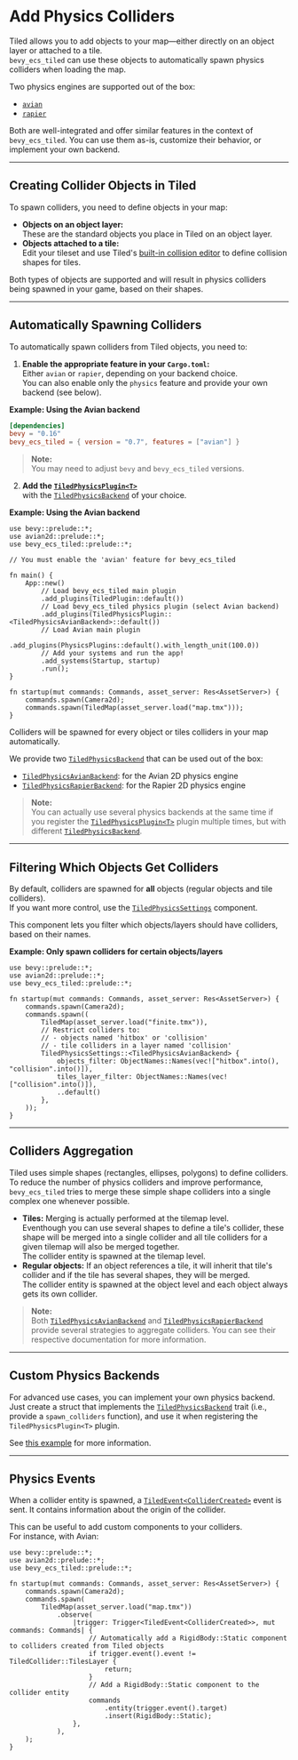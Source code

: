 # Add Physics Colliders

Tiled allows you to add objects to your map—either directly on an object layer or attached to a tile.  
`bevy_ecs_tiled` can use these objects to automatically spawn physics colliders when loading the map.

Two physics engines are supported out of the box:

- [`avian`](https://github.com/Jondolf/avian)  
- [`rapier`](https://github.com/dimforge/bevy_rapier)  

Both are well-integrated and offer similar features in the context of `bevy_ecs_tiled`. You can use them as-is, customize their behavior, or implement your own backend.

---

## Creating Collider Objects in Tiled

To spawn colliders, you need to define objects in your map:

- **Objects on an object layer:**  
  These are the standard objects you place in Tiled on an object layer.
- **Objects attached to a tile:**  
  Edit your tileset and use Tiled's [built-in collision editor](https://doc.mapeditor.org/en/stable/manual/editing-tilesets/#tile-collision-editor) to define collision shapes for tiles.

Both types of objects are supported and will result in physics colliders being spawned in your game, based on their shapes.

---

## Automatically Spawning Colliders

To automatically spawn colliders from Tiled objects, you need to:

1. **Enable the appropriate feature in your `Cargo.toml`:**  
   Either `avian` or `rapier`, depending on your backend choice.  
   You can also enable only the `physics` feature and provide your own backend (see below).

**Example: Using the Avian backend**

```toml
[dependencies]
bevy = "0.16"
bevy_ecs_tiled = { version = "0.7", features = ["avian"] }
```

> **Note:**  
> You may need to adjust `bevy` and `bevy_ecs_tiled` versions.

2. **Add the [`TiledPhysicsPlugin<T>`](https://docs.rs/bevy_ecs_tiled/latest/bevy_ecs_tiled/physics/struct.TiledPhysicsPlugin.html)**  
   with the [`TiledPhysicsBackend`](https://docs.rs/bevy_ecs_tiled/latest/bevy_ecs_tiled/physics/backend/trait.TiledPhysicsBackend.html) of your choice.

**Example: Using the Avian backend**

```rust,no_run
use bevy::prelude::*;
use avian2d::prelude::*;
use bevy_ecs_tiled::prelude::*;

// You must enable the 'avian' feature for bevy_ecs_tiled

fn main() {
    App::new()
        // Load bevy_ecs_tiled main plugin
        .add_plugins(TiledPlugin::default())
        // Load bevy_ecs_tiled physics plugin (select Avian backend)
        .add_plugins(TiledPhysicsPlugin::<TiledPhysicsAvianBackend>::default())
        // Load Avian main plugin
        .add_plugins(PhysicsPlugins::default().with_length_unit(100.0))
        // Add your systems and run the app!
        .add_systems(Startup, startup)
        .run();
}

fn startup(mut commands: Commands, asset_server: Res<AssetServer>) {
    commands.spawn(Camera2d);
    commands.spawn(TiledMap(asset_server.load("map.tmx")));
}
```

Colliders will be spawned for every object or tiles colliders in your map automatically.

We provide two [`TiledPhysicsBackend`](https://docs.rs/bevy_ecs_tiled/latest/bevy_ecs_tiled/physics/backend/trait.TiledPhysicsBackend.html) that can be used out of the box:

- [`TiledPhysicsAvianBackend`](https://docs.rs/bevy_ecs_tiled/latest/bevy_ecs_tiled/physics/backend/avian/enum.TiledPhysicsAvianBackend.html): for the Avian 2D physics engine
- [`TiledPhysicsRapierBackend`](https://docs.rs/bevy_ecs_tiled/latest/bevy_ecs_tiled/physics/backend/rapier/enum.TiledPhysicsRapierBackend.html): for the Rapier 2D physics engine

> **Note:**  
> You can actually use several physics backends at the same time if you register the [`TiledPhysicsPlugin<T>`](https://docs.rs/bevy_ecs_tiled/latest/bevy_ecs_tiled/physics/struct.TiledPhysicsPlugin.html) plugin multiple times, but with different [`TiledPhysicsBackend`](https://docs.rs/bevy_ecs_tiled/latest/bevy_ecs_tiled/physics/backend/trait.TiledPhysicsBackend.html).

---

## Filtering Which Objects Get Colliders

By default, colliders are spawned for **all** objects (regular objects and tile colliders).  
If you want more control, use the [`TiledPhysicsSettings`](https://docs.rs/bevy_ecs_tiled/latest/bevy_ecs_tiled/physics/settings/struct.TiledPhysicsSettings.html) component.

This component lets you filter which objects/layers should have colliders, based on their names.

**Example: Only spawn colliders for certain objects/layers**

```rust,no_run
use bevy::prelude::*;
use avian2d::prelude::*;
use bevy_ecs_tiled::prelude::*;

fn startup(mut commands: Commands, asset_server: Res<AssetServer>) {
    commands.spawn(Camera2d);
    commands.spawn((
        TiledMap(asset_server.load("finite.tmx")),
        // Restrict colliders to:
        // - objects named 'hitbox' or 'collision'
        // - tile colliders in a layer named 'collision'
        TiledPhysicsSettings::<TiledPhysicsAvianBackend> {
            objects_filter: ObjectNames::Names(vec!["hitbox".into(), "collision".into()]),
            tiles_layer_filter: ObjectNames::Names(vec!["collision".into()]),
            ..default()
        },
    ));
}
```

---

## Colliders Aggregation

Tiled uses simple shapes (rectangles, ellipses, polygons) to define colliders.  
To reduce the number of physics colliders and improve performance, `bevy_ecs_tiled` tries to merge these simple shape colliders into a single complex one whenever possible.

- **Tiles:** Merging is actually performed at the tilemap level.  
  Eventhough you can use several shapes to define a tile's collider, these shape will be merged into a single collider and all tile colliders for a given tilemap will also be merged together.  
  The collider entity is spawned at the tilemap level.  
- **Regular objects:** If an object references a tile, it will inherit that tile's collider and if the tile has several shapes, they will be merged.  
  The collider entity is spawned at the object level and each object always gets its own collider.

> **Note:**  
> Both [`TiledPhysicsAvianBackend`](https://docs.rs/bevy_ecs_tiled/latest/bevy_ecs_tiled/physics/backend/avian/enum.TiledPhysicsAvianBackend.html) and [`TiledPhysicsRapierBackend`](https://docs.rs/bevy_ecs_tiled/latest/bevy_ecs_tiled/physics/backend/rapier/enum.TiledPhysicsRapierBackend.html) provide several strategies to aggregate colliders. You can see their respective documentation for more information.

---

## Custom Physics Backends

For advanced use cases, you can implement your own physics backend.  
Just create a struct that implements the [`TiledPhysicsBackend`](https://docs.rs/bevy_ecs_tiled/latest/bevy_ecs_tiled/physics/backend/trait.TiledPhysicsBackend.html) trait (i.e., provide a `spawn_colliders` function), and use it when registering the `TiledPhysicsPlugin<T>` plugin.

See [this example](https://github.com/adrien-bon/bevy_ecs_tiled/blob/main/examples/physics_custom_backend.rs) for more information.

---

## Physics Events

When a collider entity is spawned, a [`TiledEvent<ColliderCreated>`](https://docs.rs/bevy_ecs_tiled/latest/bevy_ecs_tiled/physics/collider/struct.ColliderCreated.html) event is sent.
It contains information about the origin of the collider.

This can be useful to add custom components to your colliders.  
For instance, with Avian:

```rust,no_run
use bevy::prelude::*;
use avian2d::prelude::*;
use bevy_ecs_tiled::prelude::*;

fn startup(mut commands: Commands, asset_server: Res<AssetServer>) {
    commands.spawn(Camera2d);
    commands.spawn(
        TiledMap(asset_server.load("map.tmx"))
            .observe(
                |trigger: Trigger<TiledEvent<ColliderCreated>>, mut commands: Commands| {
                    // Automatically add a RigidBody::Static component to colliders created from Tiled objects
                    if trigger.event().event != TiledCollider::TilesLayer {
                        return;
                    }
                    // Add a RigidBody::Static component to the collider entity
                    commands
                        .entity(trigger.event().target)
                        .insert(RigidBody::Static);
                },
            ),
    );
}
```
